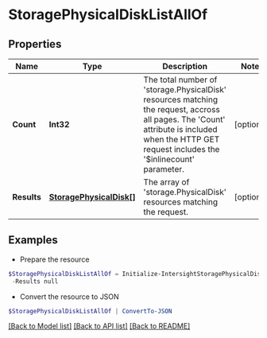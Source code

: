 # StoragePhysicalDiskListAllOf
## Properties

Name | Type | Description | Notes
------------ | ------------- | ------------- | -------------
**Count** | **Int32** | The total number of &#39;storage.PhysicalDisk&#39; resources matching the request, accross all pages. The &#39;Count&#39; attribute is included when the HTTP GET request includes the &#39;$inlinecount&#39; parameter. | [optional] 
**Results** | [**StoragePhysicalDisk[]**](StoragePhysicalDisk.md) | The array of &#39;storage.PhysicalDisk&#39; resources matching the request. | [optional] 

## Examples

- Prepare the resource
```powershell
$StoragePhysicalDiskListAllOf = Initialize-IntersightStoragePhysicalDiskListAllOf  -Count null `
 -Results null
```

- Convert the resource to JSON
```powershell
$StoragePhysicalDiskListAllOf | ConvertTo-JSON
```

[[Back to Model list]](../README.md#documentation-for-models) [[Back to API list]](../README.md#documentation-for-api-endpoints) [[Back to README]](../README.md)

